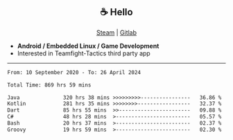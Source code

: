 <h2 align="center"> ☕ Hello </h2>

<p align="center">
  <a href="https://steamcommunity.com/id/Niforances/">Steam</a> |
  <a href="https://gitlab.com/niforances">Gitlab</a>
</p>

 - **Android / Embedded Linux / Game Development**
 - Interested in Teamfight-Tactics third party app

------

<!--START_SECTION:waka-->

```txt
From: 10 September 2020 - To: 26 April 2024

Total Time: 869 hrs 59 mins

Java              320 hrs 38 mins >>>>>>>>>----------------   36.86 %
Kotlin            281 hrs 35 mins >>>>>>>>-----------------   32.37 %
Dart              85 hrs 55 mins  >>-----------------------   09.88 %
C#                48 hrs 28 mins  >------------------------   05.57 %
Bash              20 hrs 37 mins  >------------------------   02.37 %
Groovy            19 hrs 59 mins  >------------------------   02.30 %
```

<!--END_SECTION:waka-->
